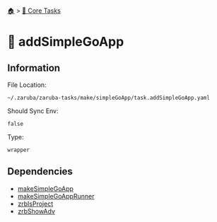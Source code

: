 <!--startTocHeader-->
[🏠](../README.md) > [🥝 Core Tasks](README.md)
# 🐹 addSimpleGoApp
<!--endTocHeader-->

## Information

File Location:

    ~/.zaruba/zaruba-tasks/make/simpleGoApp/task.addSimpleGoApp.yaml

Should Sync Env:

    false

Type:

    wrapper


## Dependencies

* [makeSimpleGoApp](make-simple-go-app.md)
* [makeSimpleGoAppRunner](make-simple-go-app-runner.md)
* [zrbIsProject](zrb-is-project.md)
* [zrbShowAdv](zrb-show-adv.md)
<!--startTocSubtopic-->

<!--endTocSubtopic-->